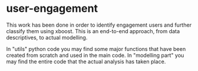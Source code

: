 # user-engagement
This work has been done in order to identify engagement users and further classify them using xboost.
This is an end-to-end approach, from data descriptives, to actual modelling.

In "utils" python code you may find some major functions that have been created from scratch and used in the main code.
In "modelling part" you may find the entire code that the actual analysis has taken place.
